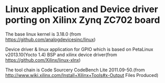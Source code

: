 # Linux application and Device driver porting on Xilinx Zynq ZC702 board #

The base linux kernel is 3.18.0 (from https://github.com/analogdevicesinc/linux)

Device driver & linux application for GPIO which is based on PetaLinux v2013.10(Yocto 1.4) BSP and xilinx device driver(from https://github.com/Xilinx/linux-xlnx)

The tool chain is Code Sourcery CodeBench Lite 2011.09-50.(from http://www.wiki.xilinx.com/Install+Xilinx+Tools#x-Output Files Produced)